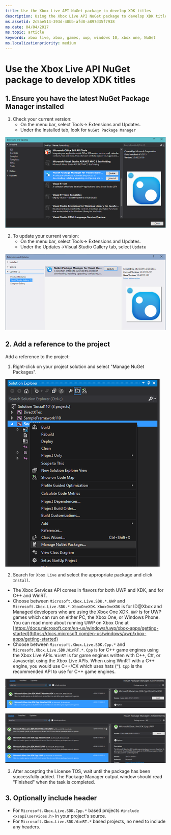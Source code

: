 ```yaml
---
title: Use the Xbox Live API NuGet package to develop XDK titles
description: Using the Xbox Live API NuGet package to develop XDK titles.
ms.assetid: 2c5ae514-393d-48bb-afd8-a897d35f7938
ms.date: 04/04/2017
ms.topic: article
keywords: xbox live, xbox, games, uwp, windows 10, xbox one, NuGet
ms.localizationpriority: medium
---
```


# Use the Xbox Live API NuGet package to develop XDK titles


## 1. Ensure you have the latest NuGet Package Manager installed

1.	Check your current version:
	- On the menu bar, select Tools-> Extensions and Updates.
	- Under the Installed tab,  look for `NuGet Package Manager`

![Nuget Package Manager for Visual Studio screenshot under Extensions and Updates in Visual Studio](../images/nuget/nuget_uwp_install_1.png)

2.	To update your current version:
	- On the menu bar, select Tools-> Extensions and Updates.
	- Under the Updates->Visual Studio Gallery tab, select `Update`

![NugetPackge for Visual Studio Update screenshot](../images/nuget/nuget_uwp_install_2.png)


## 2. Add a reference to the project

Add a reference to the project:

1.	Right-click on your project solution and select "Manage NuGet Packages".

![Manage NuGet Packages in Solution Explorer menu screenshot](../images/nuget/nuget_xbox_install_4.png)

2.	Search for `Xbox Live` and select the appropriate package and click `Install`.
  - The Xbox Services API comes in flavors for both UWP and XDK, and for C++ and WinRT.  
  - Choose between `Microsoft.Xbox.Live.SDK.*.UWP` and `Microsoft.Xbox.Live.SDK.*.XboxOneXDK`.  `XboxOneXDK` is for ID@Xbox and Managed developers who are using the Xbox One XDK.  `UWP` is for UWP games which can run on either PC, the Xbox One, or Windows Phone.  You can read more about running UWP on Xbox One at [https://docs.microsoft.com/en-us/windows/uwp/xbox-apps/getting-started](https://docs.microsoft.com/en-us/windows/uwp/xbox-apps/getting-started)
  - Choose between `Microsoft.Xbox.Live.SDK.Cpp.*` and `Microsoft.Xbox.Live.SDK.WinRT.*`. `Cpp` is for C++ game engines using the Xbox Live APIs.  `WinRT` is for game engines written with C++, C#, or Javascript using the Xbox Live APIs.  When using WinRT with a C++ engine, you would use C++/CX which uses hats (^).  `Cpp` is the recommended API to use for C++ game engines.

![Xbox Live SDK NuGet Packages for XDK screenshot](../images/nuget/nuget_xbox_install_5.png)

![Xbox Live SDK NuGet Packages for UWP screenshot](../images/nuget/nuget_uwp_install_7.png)

3. After accepting the License TOS, wait until the package has been successfully added.  The Package Manager output window should read "Finished" when the task is completed.


## 3. Optionally include header

* For `Microsoft.Xbox.Live.SDK.Cpp.*` based projects `#include <xsapi\services.h>` in your project's source.
* For `Microsoft.Xbox.Live.SDK.WinRT.*` based projects, no need to include any headers.
